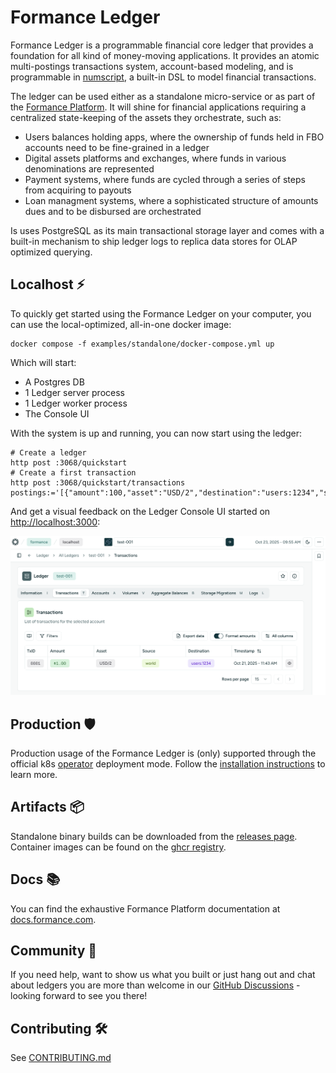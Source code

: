 # Formance Ledger

Formance Ledger is a programmable financial core ledger that provides a foundation for all kind of money-moving applications. It provides an atomic multi-postings transactions system, account-based modeling, and is programmable in [numscript](https://docs.formance.com/modules/numscript/introduction), a built-in DSL to model financial transactions.

The ledger can be used either as a standalone micro-service or as part of the [Formance Platform](https://www.formance.com/). It will shine for financial applications requiring a centralized state-keeping of the assets they orchestrate, such as:

* Users balances holding apps, where the ownership of funds held in FBO accounts need to be fine-grained in a ledger
* Digital assets platforms and exchanges, where funds in various denominations are represented
* Payment systems, where funds are cycled through a series of steps from acquiring to payouts
* Loan managment systems, where a sophisticated structure of amounts dues and to be disbursed are orchestrated

Is uses PostgreSQL as its main transactional storage layer and comes with a built-in mechanism to ship ledger logs to replica data stores for OLAP optimized querying.

## Localhost ⚡

To quickly get started using the Formance Ledger on your computer, you can use the local-optimized, all-in-one docker image:

```
docker compose -f examples/standalone/docker-compose.yml up
```

Which will start:
* A Postgres DB
* 1 Ledger server process
* 1 Ledger worker process
* The Console UI

With the system is up and running, you can now start using the ledger:

```shell
# Create a ledger
http post :3068/quickstart
# Create a first transaction
http post :3068/quickstart/transactions postings:='[{"amount":100,"asset":"USD/2","destination":"users:1234","source":"world"}]'
```

And get a visual feedback on the Ledger Console UI started on [http://localhost:3000](http://localhost:3000/formance/localhost?region=localhost):

![console](examples/standalone/console-screenshot.png)

## Production 🛡️

Production usage of the Formance Ledger is (only) supported through the official k8s [operator](https://github.com/formancehq/operator) deployment mode. Follow the [installation instructions](https://docs.formance.com/build/deployment/operator/installation) to learn more.

## Artifacts 📦

Standalone binary builds can be downloaded from the [releases page](https://github.com/formancehq/ledger/releases).
Container images can be found on the [ghcr registry](https://github.com/formancehq/ledger/pkgs/container/ledger).

## Docs 📚

You can find the exhaustive Formance Platform documentation at [docs.formance.com](https://docs.formance.com).

## Community 💬

If you need help, want to show us what you built or just hang out and chat about ledgers you are more than welcome in our [GitHub Discussions](https://github.com/orgs/formancehq/discussions) - looking forward to see you there!

## Contributing 🛠️

See [CONTRIBUTING.md](./CONTRIBUTING.md)